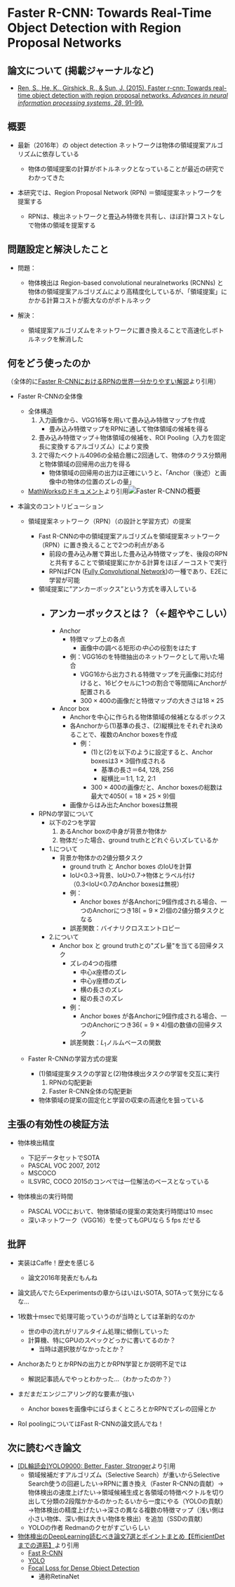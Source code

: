 # Faster R-CNN: Towards Real-Time Object Detection with Region Proposal Networks

## 論文について (掲載ジャーナルなど)
- [Ren, S., He, K., Girshick, R., &  Sun, J. (2015). Faster r-cnn: Towards real-time object detection with  region proposal networks. *Advances in neural information processing systems*, *28*, 91-99.](https://arxiv.org/pdf/1506.01497.pdf)

## 概要
- 最新（2016年）の object detection ネットワークは物体の領域提案アルゴリズムに依存している
  - 物体の領域提案の計算がボトルネックとなっていることが最近の研究でわかってきた

- 本研究では、Region Proposal Network (RPN) ＝領域提案ネットワークを提案する
  - RPNは、検出ネットワークと畳込み特徴を共有し、ほぼ計算コストなしで物体の領域を提案する


## 問題設定と解決したこと
- 問題：
  - 物体検出は Region-based convolutional neuralnetworks (RCNNs) と物体の領域提案アルゴリズムにより高精度化しているが、「領域提案」にかかる計算コストが膨大なのがボトルネック

- 解決：
  - 領域提案アルゴリズムをネットワークに置き換えることで高速化しボトルネックを解消した


## 何をどう使ったのか

（全体的に[Faster R-CNNにおけるRPNの世界一分かりやすい解説](https://medium.com/lsc-psd/faster-r-cnn%E3%81%AB%E3%81%8A%E3%81%91%E3%82%8Brpn%E3%81%AE%E4%B8%96%E7%95%8C%E4%B8%80%E5%88%86%E3%81%8B%E3%82%8A%E3%82%84%E3%81%99%E3%81%84%E8%A7%A3%E8%AA%AC-dfc0c293cb69)より引用）

- Faster R-CNNの全体像
  - 全体構造
    1. 入力画像から、VGG16等を用いて畳み込み特徴マップを作成
       - 畳み込み特徴マップをRPNに通して物体領域の候補を得る
    2. 畳み込み特徴マップ＋物体領域の候補を、ROI Pooling（入力を固定長に変換するアルゴリズム）により変換
    3. 2で得たベクトル4096の全結合層に2回通して、物体のクラス分類用と物体領域の回帰用の出力を得る
       - 物体領域の回帰用の出力は正確にいうと、「Anchor（後述）と画像中の物体の位置のズレの量」
  - [MathWorksのドキュメント](https://jp.mathworks.com/help/vision/ug/getting-started-with-r-cnn-fast-r-cnn-and-faster-r-cnn.html)より引用<img src="/home/taru/src/work_notes/paper_summary/picture/Faster R-CNNの概要.png" alt="Faster R-CNNの概要" style="zoom:110%;" />

- 本論文のコントリビューション

  - 領域提案ネットワーク（RPN）（の設計と学習方式）の提案
    - Fast R-CNNの中の領域提案アルゴリズムを領域提案ネットワーク（RPN）に置き換えることで2つの利点がある
      - 前段の畳み込み層で算出した畳み込み特徴マップを、後段のRPNと共有することで領域提案にかかる計算をほぼノーコストで実行
      - RPNはFCN ([Fully Convolutional Network](https://arxiv.org/abs/1411.4038))の一種であり、E2Eに学習が可能
    - 領域提案に”アンカーボックス”という方式を導入している
      - アンカーボックスとは？（←超ややこしい）
        - 
        - Anchor
          - 特徴マップ上の各点
            - 画像中の調べる矩形の*中心*の役割をはたす
          - 例：VGG16のを特徴抽出のネットワークとして用いた場合
            - VGG16から出力される特徴マップを元画像に対応付けると、16ピクセルに1つの割合で等間隔にAnchorが配置される
            - $300\times400$の画像だと特徴マップの大きさは$18\times25$
        - Ancor box
          - Anchorを中心に作られる物体領域の候補となるボックス
          - 各Anchorから(1)基準の長さ、(2)縦横比をそれぞれ決めることで、複数のAnchor boxesを作成
            - 例：
              - (1)と(2)を以下のように設定すると、Anchor boxesは$3\times3$個作成される
                - 基準の長さ＝64, 128, 256
                - 縦横比＝1:1, 1:2, 2:1
              - $300\times400$の画像だと、Anchor boxesの総数は最大で$4050(=18\times25\times9)$個
          - 画像からはみ出たAnchor boxesは無視
    - RPNの学習について
      - 以下の2つを学習
        1. あるAnchor boxの中身が背景か物体か
        2. 物体だった場合、ground truthとどれぐらいズレているか
      - 1.について
        - 背景か物体かの2値分類タスク
          - ground truth と Anchor boxes のIoUを計算
          - IoU<0.3→背景、IoU>0.7→物体とラベル付け（0.3<IoU<0.7のAnchor boxesは無視）
          - 例：
            - Anchor boxes が各Anchorに9個作成される場合、一つのAnchorにつき$18(=9\times2)$個の2値分類タスクとなる
          - 誤差関数：バイナリクロスエントロピー
      - 2.について
        - Anchor box と ground truthとの"ズレ量"を当てる回帰タスク
          - ズレの4つの指標
            - 中心x座標のズレ
            - 中心y座標のズレ
            - 横の長さのズレ
            - 縦の長さのズレ
          - 例：
            - Anchor boxes が各Anchorに9個作成される場合、一つのAnchorにつき$36(=9\times4)$個の数値の回帰タスク
          - 誤差関数：$L_1$ノルムベースの関数

  - Faster R-CNNの学習方式の提案
    - (1)領域提案タスクの学習と(2)物体検出タスクの学習を交互に実行
      1. RPNの勾配更新
      2. Faster R-CNN全体の勾配更新
    - 物体領域の提案の固定化と学習の収束の高速化を狙っている

## 主張の有効性の検証方法
- 物体検出精度
  - 下記データセットでSOTA
  - PASCAL VOC 2007, 2012
  - MSCOCO
  - ILSVRC, COCO 2015のコンペでは一位解法のベースとなっている

- 物体検出の実行時間
  - PASCAL VOCにおいて、物体領域の提案の実効実行時間は10 msec
  - 深いネットワーク（VGG16）を使ってもGPUなら 5 fps だせる


## 批評
- 実装はCaffe！歴史を感じる
  - 論文2016年発表だもんね
- 論文読んでたらExperimentsの章からはいはいSOTA, SOTAって気分になるな…
- 1枚数十msecで処理可能っていうのが当時としては革新的なのか
  - 世の中の流れがリアルタイム処理に傾倒していった
  - 計算機、特にGPUのスペックどっかに書いてるのか？
    - 当時は選択肢がなかったとか？
- AnchorあたりとかRPNの出力とかRPN学習とか説明不足では
  - 解説記事読んでやっとわかった…（わかったのか？）

- まだまだエンジニアリング的な要素が強い
  - Anchor boxesを画像中にばらまくところとかRPNでズレの回帰とか
- RoI poolingについてはFast R-CNNの論文読んでね！

## 次に読むべき論文

- [[DL輪読会]YOLO9000: Better, Faster, Stronger](https://www.slideshare.net/DeepLearningJP2016/dl-reading-paper20170804pdf)より引用
  - 領域候補だすアルゴリズム（Selective Search）が重いからSelective Search使うの回避したい→RPNに置き換え（Faster R-CNNの貢献）→物体検出の速度上げたい→領域候補生成と各領域の特徴ベクトルを切り出して分類の2段階かかるのかったるいから一度にやる（YOLOの貢献）→物体検出の精度上げたい→深さの異なる複数の特徴マップ（浅い側は小さい物体、深い側は大きい物体を検出）を追加（SSDの貢献）
  - YOLOの作者 Redmanのクセがすごいらしい
- [物体検出のDeepLearning読むべき論文7選とポイントまとめ【EfficientDetまでの道筋】](https://qiita.com/kazukiii/items/f5a35450a8dd02d3a266)より引用
  - [Fast R-CNN](https://arxiv.org/abs/1504.08083)
  - [YOLO](https://arxiv.org/pdf/1506.02640.pdf)
  - [Focal Loss for Dense Object Detection](https://arxiv.org/pdf/1708.02002.pdf)
    - 通称RetinaNet
